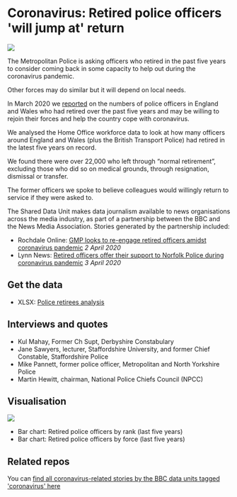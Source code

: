 # Coronavirus: Retired police officers 'will jump at' return

![](https://ichef.bbci.co.uk/news/624/cpsprodpb/AB27/production/_111451834_rankretireesall-nc.png)

The Metropolitan Police is asking officers who retired in the past five years to consider coming back in some capacity to help out during the coronavirus pandemic.

Other forces may do similar but it will depend on local needs.

In March 2020 we [reported](https://www.bbc.co.uk/news/uk-england-52067772) on the numbers of police officers in England and Wales who had retired over the past five years and may be willing to rejoin their forces and help the country cope with coronavirus.

We analysed the Home Office workforce data to look at how many officers around England and Wales (plus the British Transport Police) had retired in the latest five years on record.

We found there were over 22,000 who left through “normal retirement”, excluding those who did so on medical grounds, through resignation, dismissal or transfer.

The former officers we spoke to believe colleagues would willingly return to service if they were asked to.

The Shared Data Unit makes data journalism available to news organisations across the media industry, as part of a partnership between the BBC and the News Media Association. Stories generated by the partnership included:

* Rochdale Online: [GMP looks to re-engage retired officers amidst coronavirus pandemic](https://www.rochdaleonline.co.uk/news-features/2/news-headlines/133710/gmp-looks-to-reengage-retired-officers-amidst-coronavirus-pandemic) *2 April 2020*
* Lynn News: [Retired officers offer their support to Norfolk Police during coronavirus pandemic](https://www.lynnnews.co.uk/news/retired-officers-offer-their-support-to-norfolk-police-during-coronavirus-pandemic-9105282/) *3 April 2020*

## Get the data

* XLSX: [Police retirees analysis](https://github.com/BBC-Data-Unit/Coronavirus-Retired-police/blob/master/retireesforsharing.xlsx)

## Interviews and quotes

* Kul Mahay, Former Ch Supt, Derbyshire Constabulary 
* Jane Sawyers, lecturer, Staffordshire University, and former Chief Constable, Staffordshire Police 
* Mike Pannett, former police officer, Metropolitan and North Yorkshire Police
* Martin Hewitt, chairman, National Police Chiefs Council (NPCC) 

## Visualisation 

![](https://ichef.bbci.co.uk/news/624/cpsprodpb/5D07/production/_111451832_retireesall-nc.png)

* Bar chart: Retired police officers by rank (last five years)
* Bar chart: Retired police officers by force (last five years)


## Related repos

You can [find all coronavirus-related stories by the BBC data units tagged 'coronavirus' here](https://github.com/search?q=topic%3Acoronavirus+org%3ABBC-Data-Unit&type=Repositories)

